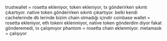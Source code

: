 trustwallet = rosetta ekleniyor, token ekleniyor, tx gönderirken sıkıntı çıkartıyor. native token gönderirken sıkıntı çıkartıyor. belki kendi cachelerinde db lerinde bizim chain olmadığı içindir
coinbase wallet = rosetta ekleniyor, eth tokeni eklenmiyor, native token gönderdim diyor fakat gönderemedi, tx çalışmıyor
phantom = rosetta chain eklenmiyor.
metamask = çalışıyor
